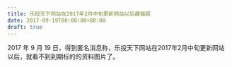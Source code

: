 ```yaml
---
title: 乐投天下网站在2017年2月中旬更新网站以后藏猫腻
date: 2017-09-19T00:00:00+08:00
draft: true
---
```


2017 年 9 月 19 日，得到匿名消息称，乐投天下网站在2017年2月中旬更新网站以后，就看不到到期标的的资料图片了。